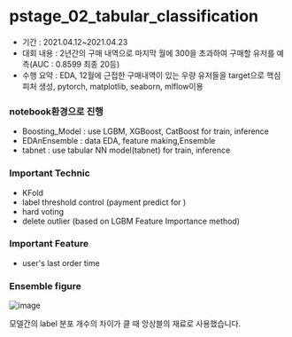 # pstage_02_tabular_classification
- 기간 : 2021.04.12~2021.04.23
- 대회 내용 : 2년간의 구매 내역으로 마지막 월에 300을 초과하여 구매할 유저를 예측(AUC : 0.8599 최종 20등) 
- 수행 요약 : EDA, 12월에 근접한 구매내역이 있는 우량 유저들을 target으로 핵심 피처 생성, pytorch, matplotlib, seaborn, mlflow이용

### notebook환경으로 진행
- Boosting_Model : use LGBM, XGBoost, CatBoost for train, inference
- EDAnEnsemble : data EDA, feature making,Ensemble
- tabnet : use tabular NN model(tabnet) for train, inference                                                         
### Important Technic
- KFold
- label threshold control (payment predict for )
- hard voting 
- delete outlier (based on LGBM Feature Importance method)  
### Important Feature
- user's last order time
### Ensemble figure
![image](https://user-images.githubusercontent.com/52443401/122660653-f4bd4180-d1bd-11eb-90dc-a059609af60a.png)

모델간의 label 분포 개수의 차이가 클 때 앙상블의 재료로 사용했습니다.
